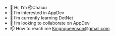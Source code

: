 - 👋 Hi, I’m @Chaiuu
- 👀 I’m interested in AppDev
- 🌱 I’m currently learning DotNet
- 💞️ I’m looking to collaborate on AppDev
- 📫 How to reach me Kingnqueenson@gmail.com 

<!---
Chaiuu/Chaiuu is a ✨ special ✨ repository because its `README.md` (this file) appears on your GitHub profile.
You can click the Preview link to take a look at your changes.
--->
